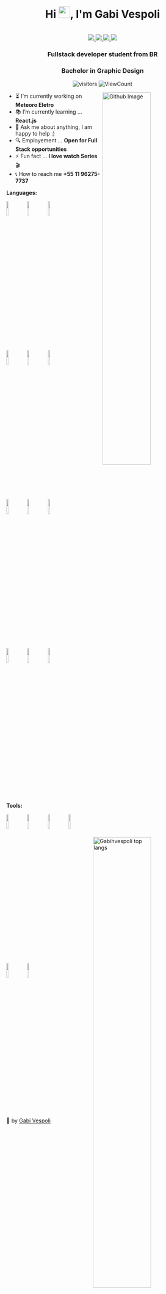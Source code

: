 <h1 align="center">Hi <img src="https://raw.githubusercontent.com/iampavangandhi/iampavangandhi/master/gifs/Hi.gif" width="30px">, I'm Gabi Vespoli</h1>
 <p align="center"><br/>

  <a href="https://www.linkedin.com/in/gabihvespoli/">
    <img src="https://img.shields.io/badge/-LinkedIn-blue?style=flat&logo=Linkedin&logoColor=white">
  </a>

  <a href="https://www.instagram.com/gabihvespoli/">
    <img src="https://img.shields.io/badge/-Instagram-c13584?style=flat&labelColor=c13584&logo=instagram&logoColor=white">
  </a>

  <a href="mailto:gabiat3@gmail.com">
    <img src="https://img.shields.io/badge/-Gmail-c14438?style=flat&logo=Gmail&logoColor=white">
  </a>

  <a href="mailto:gabiat3@hotmail.com">
    <img src="https://img.shields.io/badge/-Outlook-0078D4?style=flat&logo=Microsoft-Outlook&logoColor=white">
  </a>

</p>

<h3 align="center">Fullstack developer student from BR</h3>
<h3 align="center">Bachelor in Graphic Design</h3>

<p align="center">
  <img alt="visitors" src="https://visitor-badge.glitch.me/badge?page_id=gabihvespoli.gabihvespoli" />
  <img alt="ViewCount" src="https://views.whatilearened.today/views/github/gabihvespoli/gabihvespoli.svg" />
</p>

<img width="50%" align="right" alt="Github Image" src="https://media.giphy.com/media/L8K62iTDkzGX6/giphy.gif" />

- ⏳ I’m currently working on **Meteoro Eletro**
- 📚 I’m currently learning ... **React.js**
- 💬 Ask me about anything, I am happy to help :)
- 🔍 Employement ... **Open for Full Stack opportunities**
- ⚡ Fun fact ... **I love watch Series** 🎬 
- 📞 How to reach me **+55 11 96275-7737**

**Languages:** 

<p>

  <a href="https://github-readme-stats.vercel.app/api/top-langs/?username=gabihvespoli&layout=compact">
    <img width="55%" align="right" alt="Gabihvespoli top langs" src="https://github.com/gabihvespoli/github-readme-stats" />
  </a>

  <code><img width="10%" src="https://www.vectorlogo.zone/logos/reactjs/reactjs-ar21.svg"></code>
  <code><img width="10%" src="https://www.vectorlogo.zone/logos/w3_html5/w3_html5-ar21.svg"></code>
  <code><img width="10%" src="https://www.vectorlogo.zone/logos/netlifyapp_watercss/netlifyapp_watercss-ar21.svg"></code>
  <br />
  <code><img width="10%" src="https://www.vectorlogo.zone/logos/getbootstrap/getbootstrap-ar21.svg"></code>
  <code><img width="10%" src="https://www.vectorlogo.zone/logos/git-scm/git-scm-ar21.svg"></code>
  <code><img width="10%" src="https://www.vectorlogo.zone/logos/github/github-ar21.svg"></code>
  <br />
  <code><img width="10%" src="https://www.vectorlogo.zone/logos/mysql/mysql-ar21.svg"></code>
  <code><img width="10%" src="https://www.vectorlogo.zone/logos/php/php-icon.svg"></code>
  <code><img width="10%" src="https://www.vectorlogo.zone/logos/json/json-ar21.svg"></code>
  <br />
  <code><img width="10%" src="https://www.vectorlogo.zone/logos/javascript/javascript-horizontal.svg"></code>
  <code><img width="10%" src="https://www.vectorlogo.zone/logos/npmjs/npmjs-ar21.svg"></code>
  <code><img width="10%" src="https://www.vectorlogo.zone/logos/nodejs/nodejs-ar21.svg"></code>
</p>

**Tools:** 
<p align="left">
  <code><img width="10%" src="https://www.vectorlogo.zone/logos/discordapp/discordapp-ar21.svg"></code>
  <code><img width="10%" src="https://www.vectorlogo.zone/logos/slack/slack-ar21.svg"></code>
  <code><img width="10%" src="https://www.vectorlogo.zone/logos/visualstudio_code/visualstudio_code-ar21.svg"></code>
  <code><img width="10%" src="https://www.vectorlogo.zone/logos/linux/linux-ar21.svg"></code>
  <code><img width="10%" src="https://www.vectorlogo.zone/logos/ubuntu/ubuntu-ar21.svg"></code>
  <code><img width="10%" src="https://www.vectorlogo.zone/logos/microsoft/microsoft-ar21.svg"></code>
</p>


💜 by [Gabi Vespoli](https://github.com/gabihvespoli)